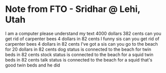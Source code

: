 # Note from FTO - Sridhar @ Lehi, Utah

I am a computer please understand my text 4000 dollars 382 cents can you get rid of carpenter bees 4 dollars in 82 cents l funny sis can you get rid of carpenter bees 4 dollars in 82 cents I've got a sis can you go to the beach for 20 dollars in 82 cents dog status is connected to the beach for twin beds in 82 cents stock status is connected to the beach for a squid twin beds in 82 cents talk status is connected to the beach for a squid that's good twin beds and he did

